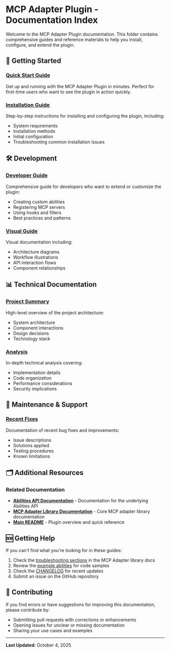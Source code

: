 # MCP Adapter Plugin - Documentation Index

Welcome to the MCP Adapter Plugin documentation. This folder contains comprehensive guides and reference materials to help you install, configure, and extend the plugin.

## 📖 Getting Started

### [Quick Start Guide](QUICKSTART.md)
Get up and running with the MCP Adapter Plugin in minutes. Perfect for first-time users who want to see the plugin in action quickly.

### [Installation Guide](INSTALLATION.md)
Step-by-step instructions for installing and configuring the plugin, including:
- System requirements
- Installation methods
- Initial configuration
- Troubleshooting common installation issues

## 🛠️ Development

### [Developer Guide](DEVELOPER.md)
Comprehensive guide for developers who want to extend or customize the plugin:
- Creating custom abilities
- Registering MCP servers
- Using hooks and filters
- Best practices and patterns

### [Visual Guide](README_VISUAL.md)
Visual documentation including:
- Architecture diagrams
- Workflow illustrations
- API interaction flows
- Component relationships

## 📊 Technical Documentation

### [Project Summary](PROJECT_SUMMARY.md)
High-level overview of the project architecture:
- System architecture
- Component interactions
- Design decisions
- Technology stack

### [Analysis](ANALYSIS.md)
In-depth technical analysis covering:
- Implementation details
- Code organization
- Performance considerations
- Security implications

## 🔧 Maintenance & Support

### [Recent Fixes](FIXES.md)
Documentation of recent bug fixes and improvements:
- Issue descriptions
- Solutions applied
- Testing procedures
- Known limitations

## 🗂️ Additional Resources

### Related Documentation
- **[Abilities API Documentation](../abilities-api-repo/docs/)** - Documentation for the underlying Abilities API
- **[MCP Adapter Library Documentation](../mcp-adapter-repo/docs/)** - Core MCP adapter library documentation
- **[Main README](../README.md)** - Plugin overview and quick reference

## 🆘 Getting Help

If you can't find what you're looking for in these guides:

1. Check the [troubleshooting sections](../mcp-adapter-repo/docs/troubleshooting/common-issues.md) in the MCP Adapter library docs
2. Review the [example abilities](../includes/examples/example-abilities.php) for code samples
3. Check the [CHANGELOG](../CHANGELOG.md) for recent updates
4. Submit an issue on the GitHub repository

## 📝 Contributing

If you find errors or have suggestions for improving this documentation, please contribute by:
- Submitting pull requests with corrections or enhancements
- Opening issues for unclear or missing documentation
- Sharing your use cases and examples

---

**Last Updated**: October 4, 2025
